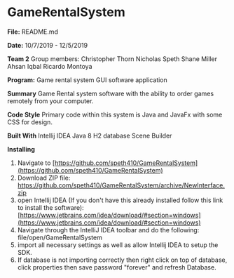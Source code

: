 #
# GameRentalSystem
**File:**
README.md

**Date:**
10/7/2019 - 12/5/2019

**Team 2**
Group members:
Christopher Thorn
Nicholas Speth
Shane Miller
Ahsan Iqbal
Ricardo Montoya

**Program:**
Game rental system GUI software application 

**Summary**
Game Rental system software with the ability to order games remotely from your computer. 

**Code Style**
Primary code within this system is Java and JavaFx with some CSS for design.

**Built With**
Intellij IDEA
Java 8
H2 database
Scene Builder

**Installing**
1. Navigate to [https://github.com/speth410/GameRentalSystem](https://github.com/speth410/GameRentalSystem)
2. Download ZIP file: https://github.com/speth410/GameRentalSystem/archive/NewInterface.zip
3. open Intellij IDEA (If you don't have this already installed follow this link to install the software): [https://www.jetbrains.com/idea/download/#section=windows](https://www.jetbrains.com/idea/download/#section=windows)
4. Navigate through the IntelliJ IDEA toolbar and do the following: file/open/GameRentalSystem
5. import all necessary settings as well as allow Intellij IDEA to setup the SDK. 
6. If database is not importing correctly then right click on top of database, click properties then save password "forever" and refresh Database.



